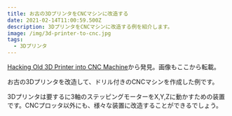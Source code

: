 ```yaml
---
title: お古の3DプリンタをCNCマシンに改造する
date: 2021-02-14T11:00:59.500Z
description: 3DプリンタをCNCマシンに改造する例を紹介します。
image: /img/3d-printer-to-cnc.jpg
tags:
  - 3Dプリンタ
---
```

[Hacking Old 3D Printer into CNC Machine](https://hackaday.io/project/169125-hacking-old-3d-printer-into-cnc-machine)から発見。画像もここから転載。

お古の3Dプリンタを改造して、ドリル付きのCNCマシンを作成した例です。

3Dプリンタは要するに3軸のステッピングモーターをX,Y,Zに動かすための装置です。CNCプロッタ以外にも、様々な装置に改造することができるでしょう。
